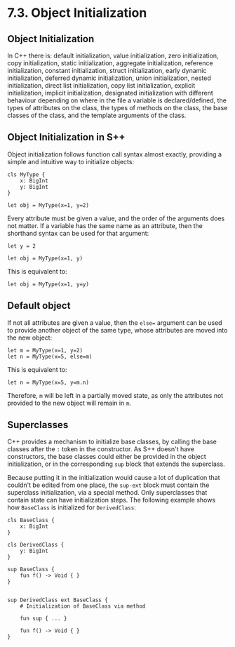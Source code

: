 # 7.3. Object Initialization

<primary-label ref="header-label"/>

<secondary-label ref="doc-wip"/>

## Object Initialization

In C++ there is: default initialization, value initialization, zero initialization, copy initialization, static
initialization, aggregate initialization, reference initialization, constant initialization, struct initialization,
early dynamic initialization, deferred dynamic initialization, union initialization, nested initialization, direct list
initialization, copy list initialization, explicit initialization, implicit initialization, designated initialization
with different behaviour depending on where in the file a variable is declared/defined, the types of attributes on the
class, the types of methods on the class, the base classes of the class, and the template arguments of the class.

## Object Initialization in S++

Object initialization follows function call syntax almost exactly, providing a simple and intuitive way to initialize
objects:

```
cls MyType {
    x: BigInt
    y: BigInt
}

let obj = MyType(x=1, y=2)
```

Every attribute must be given a value, and the order of the arguments does not matter. If a variable has the same name
as an attribute, then the shorthand syntax can be used for that argument:

```
let y = 2

let obj = MyType(x=1, y)
```

This is equivalent to:

```
let obj = MyType(x=1, y=y)
```

## Default object

If not all attributes are given a value, then the `else=` argument can be used to provide another object of the same
type, whose attributes are moved into the new object:

```
let m = MyType(x=1, y=2)
let n = MyType(x=5, else=m)
```

This is equivalent to:

```
let n = MyType(x=5, y=m.n)
```

Therefore, `m` will be left in a partially moved state, as only the attributes not provided to the new object will
remain in `m`.

## Superclasses

C++ provides a mechanism to initialize base classes, by calling the base classes after the `:` token in the constructor.
As S++ doesn't have constructors, the base classes could either be provided in the object initialization, or in the
corresponding `sup` block that extends the superclass.

Because putting it in the initialization would cause a lot of duplication that couldn't be edited from one place, the
`sup-ext` block must contain the superclass initialization, via a special method. Only superclasses that contain state
can have initialization steps. The following example shows how `BaseClass` is initialized for `DerivedClass`:

```
cls BaseClass {
    x: BigInt
}

cls DerivedClass {
    y: BigInt
}

sup BaseClass {
    fun f() -> Void { }
}


sup DerivedClass ext BaseClass {
    # Initialization of BaseClass via method
    
    fun sup { ... }
    
    fun f() -> Void { }
}
```
